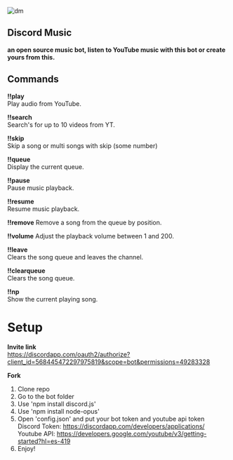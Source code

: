 ![dm](https://i.imgur.com/sQ7g7pS.png)

## Discord Music
**an open source music bot, listen to YouTube music with this bot or create yours from this.**  

## Commands  
**!!play**  
Play audio from YouTube.
  
**!!search**  
Search's for up to 10 videos from YT.
  
**!!skip**  
Skip a song or multi songs with skip (some number)
  
**!!queue**  
Display the current queue.
  
**!!pause**  
Pause music playback. 
  
**!!resume**  
Resume music playback.
  
**!!remove**
Remove a song from the queue by position.
  
**!!volume**
Adjust the playback volume between 1 and 200.
  
**!!leave**  
Clears the song queue and leaves the channel.
  
**!!clearqueue**  
Clears the song queue.
  
**!!np**  
Show the current playing song.

# Setup
**Invite link**  
https://discordapp.com/oauth2/authorize?client_id=568445472297975819&scope=bot&permissions=49283328  
  
**Fork**  
1) Clone repo  
2) Go to the bot folder  
3) Use 'npm install discord.js'  
4) Use 'npm install node-opus'  
5) Open 'config.json' and put your bot token and youtube api token  
 Discord Token: https://discordapp.com/developers/applications/  
 Youtube API: https://developers.google.com/youtube/v3/getting-started?hl=es-419  
6) Enjoy!  
